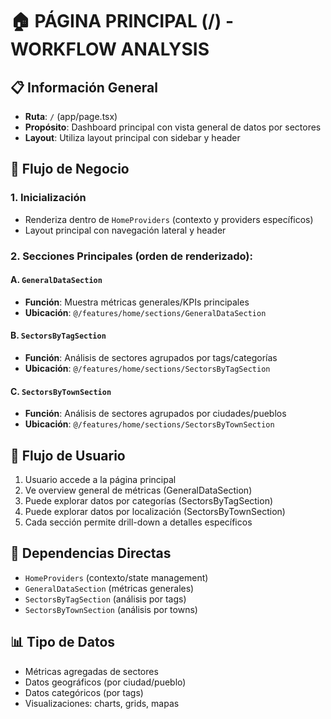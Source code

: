 # 🏠 PÁGINA PRINCIPAL (/) - WORKFLOW ANALYSIS

## 📋 Información General

- **Ruta**: `/` (app/page.tsx)
- **Propósito**: Dashboard principal con vista general de datos por sectores
- **Layout**: Utiliza layout principal con sidebar y header

## 🔄 Flujo de Negocio

### 1. **Inicialización**

- Renderiza dentro de `HomeProviders` (contexto y providers específicos)
- Layout principal con navegación lateral y header

### 2. **Secciones Principales** (orden de renderizado):

#### A. `GeneralDataSection`

- **Función**: Muestra métricas generales/KPIs principales
- **Ubicación**: `@/features/home/sections/GeneralDataSection`

#### B. `SectorsByTagSection`

- **Función**: Análisis de sectores agrupados por tags/categorías
- **Ubicación**: `@/features/home/sections/SectorsByTagSection`

#### C. `SectorsByTownSection`

- **Función**: Análisis de sectores agrupados por ciudades/pueblos
- **Ubicación**: `@/features/home/sections/SectorsByTownSection`

## 🎯 Flujo de Usuario

1. Usuario accede a la página principal
2. Ve overview general de métricas (GeneralDataSection)
3. Puede explorar datos por categorías (SectorsByTagSection)
4. Puede explorar datos por localización (SectorsByTownSection)
5. Cada sección permite drill-down a detalles específicos

## 🔗 Dependencias Directas

- `HomeProviders` (contexto/state management)
- `GeneralDataSection` (métricas generales)
- `SectorsByTagSection` (análisis por tags)
- `SectorsByTownSection` (análisis por towns)

## 📊 Tipo de Datos

- Métricas agregadas de sectores
- Datos geográficos (por ciudad/pueblo)
- Datos categóricos (por tags)
- Visualizaciones: charts, grids, mapas
